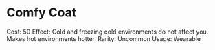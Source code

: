 # Comfy Coat

Cost: 50
Effect: Cold and freezing cold environments do not affect you. Makes hot environments hotter.
Rarity: Uncommon
Usage: Wearable
